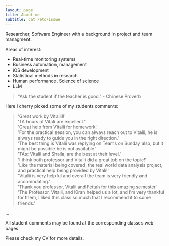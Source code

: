 ```yaml
---
layout: page
title: About me
subtitle: cat /etc/issue
---
```


Researcher, Software Engineer with a background in project and team managment.

Areas of interest: 
- Real-time monitoring systems
- Business automation, management
- iOS development
- Statistical methods in research
- Human performance, Science of science
- LLM

>"Ask the student if the teacher is good." - Chinese Proverb
>
Here I cherry picked some of my students comments:  

>'Great work by Vitalii!!'  
>'TA hours of Vitali are excellent.'  
>'Great help from Vitalii for homework.'  
>'For the practical session, you can always reach out to Vitalii, he is always ready to guide you in the right direction.'  
>'The best thing is Vitalii was replying on Teams on Sunday also, but it might be possible he is not available.'  
>'TAs:  Vitalii and Shaila, are the best at their level.'  
>'I think both professor and Vitalii did a great job on the topic!'  
>'Like the material being covered, the real world data analysis project, and practical help being provided by Vitali!'  
>'Vitalii is very helpful and overall the team is very friendly and accomodating.'  
>'Thank you professor, Vitalii and Fettah for this amazing semester.'  
>'The Professor, Vitalii, and Kiran helped us a lot, and I'm very thankful for them, I liked this class so much that I recommend it to some friends.'
 
...  

All student comments may be found at the corresponding classes web pages. 

Please check my CV for more details.
<object data="{{ site.url }}{{ site.baseurl }}/docs/VZ_CV.pdf" width="1000" height="1000" type="application/pdf"></object>
